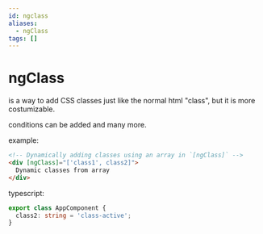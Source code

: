 ```yaml
---
id: ngclass
aliases:
  - ngClass
tags: []
---
```


# ngClass

is a way to add CSS classes just like the normal html "class", but it is more costumizable.

conditions can be added and many more.

example:
```html
<!-- Dynamically adding classes using an array in `[ngClass]` -->
<div [ngClass]="['class1', class2]">
  Dynamic classes from array
</div>
```

typescript:
```ts
export class AppComponent {
  class2: string = 'class-active';
}
```
